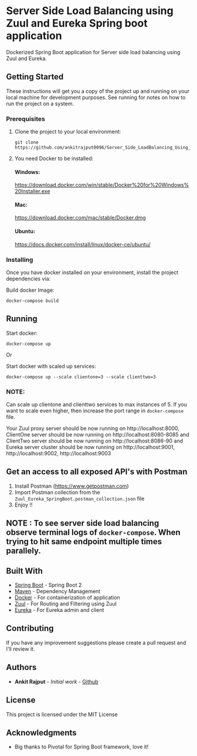 # Server Side Load Balancing using Zuul and Eureka Spring boot application 

Dockerized Spring Boot application for Server side load balancing using Zuul and Eureka.

## Getting Started

These instructions will get you a copy of the project up and running on your local machine for development purposes. See running for notes on how to run the project on a system.

### Prerequisites

1. Clone the project to your local environment:
    ```
    git clone https://github.com/ankitrajput0096/Server_Side_LoadBalancing_Using_Zuul_and_Eureka
    ```

2. You need Docker to be installed:

    #### Windows:
    https://download.docker.com/win/stable/Docker%20for%20Windows%20Installer.exe
    
    #### Mac:
    https://download.docker.com/mac/stable/Docker.dmg
    
    #### Ubuntu:
    https://docs.docker.com/install/linux/docker-ce/ubuntu/

### Installing

Once you have docker installed on your environment, install the project dependencies via:

Build docker Image:

```
docker-compose build
```

## Running

Start docker:

```
docker-compose up
```
Or


Start docker with scaled up services:

```
docker-compose up --scale clientone=3 --scale clienttwo=3

```
### NOTE:
Can scale up clientone and clienttwo services to max instances of 5.
If you want to scale even higher, then increase the port range in `docker-compose` file.

Your Zuul proxy server should be now running on http://localhost:8000, ClientOne server should be now running on http://localhost:8080-8085 and ClientTwo server should be now running on http://localhost:8086-90 and Eureka server cluster should be now running on http://localhost:9001, http://localhost:9002, http://localhost:9003 

## Get an access to all exposed API's with Postman

1. Install Postman (https://www.getpostman.com)
2. Import Postman collection from the `Zuul_Eureka_SpringBoot.postman_collection.json` file
3. Enjoy !!

## NOTE : To see server side load balancing observe terminal logs of `docker-compose`. When trying to hit same endpoint multiple times parallely. 

## Built With

* [Spring Boot](https://spring.io/projects/spring-boot) - Spring Boot 2
* [Maven](https://maven.apache.org/) - Dependency Management
* [Docker](https://www.docker.com/) - For containerization of application
* [Zuul](https://spring.io/guides/gs/routing-and-filtering/) - For Routing and Filtering using Zuul
* [Eureka](https://spring.io/guides/gs/service-registration-and-discovery/) - For Eureka admin and client

## Contributing

If you have any improvement suggestions please create a pull request and I'll review it.


## Authors

* **Ankit Rajput** - *Initial work* - [Github](https://github.com/ankitrajput0096)

## License

This project is licensed under the MIT License

## Acknowledgments

* Big thanks to Pivotal for Spring Boot framework, love it!


